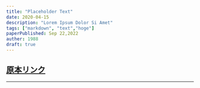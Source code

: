 ```yaml
---
title: "Placeholder Text"
date: 2020-04-15
description: "Lorem Ipsum Dolor Si Amet"
tags: ["markdown", "text","hoge"]
paperPublished: Sep 22,2022
auther: 1988
draft: true
---
```

## [原本リンク](https://www.jstage.jst.go.jp/article/joh1959/35/1/35_1_19/_pdf/-char/ja)
---

